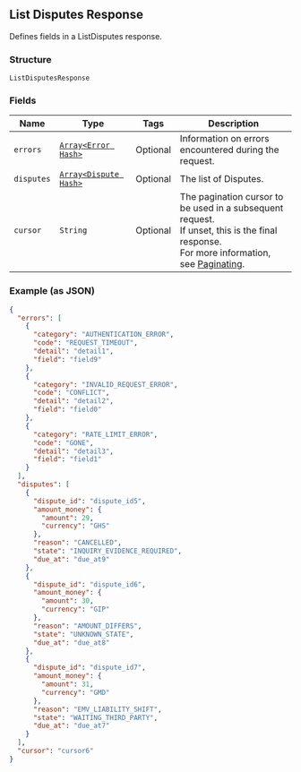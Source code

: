 ## List Disputes Response

Defines fields in a ListDisputes response.

### Structure

`ListDisputesResponse`

### Fields

| Name | Type | Tags | Description |
|  --- | --- | --- | --- |
| `errors` | [`Array<Error Hash>`](/doc/models/error.md) | Optional | Information on errors encountered during the request. |
| `disputes` | [`Array<Dispute Hash>`](/doc/models/dispute.md) | Optional | The list of Disputes. |
| `cursor` | `String` | Optional | The pagination cursor to be used in a subsequent request.<br>If unset, this is the final response.<br>For more information, see [Paginating](https://developer.squareup.com/docs/basics/api101/pagination). |

### Example (as JSON)

```json
{
  "errors": [
    {
      "category": "AUTHENTICATION_ERROR",
      "code": "REQUEST_TIMEOUT",
      "detail": "detail1",
      "field": "field9"
    },
    {
      "category": "INVALID_REQUEST_ERROR",
      "code": "CONFLICT",
      "detail": "detail2",
      "field": "field0"
    },
    {
      "category": "RATE_LIMIT_ERROR",
      "code": "GONE",
      "detail": "detail3",
      "field": "field1"
    }
  ],
  "disputes": [
    {
      "dispute_id": "dispute_id5",
      "amount_money": {
        "amount": 29,
        "currency": "GHS"
      },
      "reason": "CANCELLED",
      "state": "INQUIRY_EVIDENCE_REQUIRED",
      "due_at": "due_at9"
    },
    {
      "dispute_id": "dispute_id6",
      "amount_money": {
        "amount": 30,
        "currency": "GIP"
      },
      "reason": "AMOUNT_DIFFERS",
      "state": "UNKNOWN_STATE",
      "due_at": "due_at8"
    },
    {
      "dispute_id": "dispute_id7",
      "amount_money": {
        "amount": 31,
        "currency": "GMD"
      },
      "reason": "EMV_LIABILITY_SHIFT",
      "state": "WAITING_THIRD_PARTY",
      "due_at": "due_at7"
    }
  ],
  "cursor": "cursor6"
}
```

